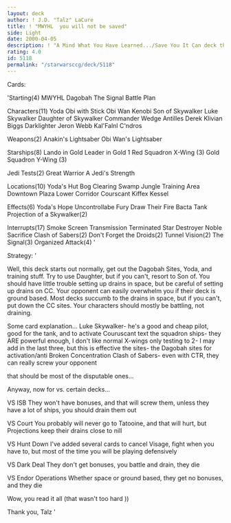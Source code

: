 ```yaml
---
layout: deck
author: ! J.D. "Talz" LaCure
title: ! "MWYHL  you will not be saved"
side: Light
date: 2000-04-05
description: ! "A Mind What You Have Learned.../Save You It Can deck that trains to test 2 and can drain or battle."
rating: 4.0
id: 5118
permalink: "/starwarsccg/deck/5118"
---
```

Cards: 

'Starting(4)
MWYHL
Dagobah
The Signal
Battle Plan

Characters(11)
Yoda
Obi with Stick
Obi Wan Kenobi
Son of Skywalker
Luke Skywalker
Daughter of Skywalker
Commander Wedge Antilles
Derek Klivian
Biggs Darklighter
Jeron Webb
Kal'Falnl C'ndros

Weapons(2)
Anakin's Lightsaber
Obi Wan's Lightsaber

Starships(8)
Lando in
Gold Leader in Gold 1
Red Squadron X-Wing (3)
Gold Squadron Y-Wing (3)

Jedi Tests(2)
Great Warrior
A Jedi's Strength

Locations(10)
Yoda's Hut
Bog Clearing
Swamp
Jungle
Training Area
Downtown Plaza
Lower Corridor
Courscant
Kiffex
Kessel

Effects(6)
Yoda's Hope
Uncontrollabe Fury
Draw Their Fire
Bacta Tank
Projection of a Skywalker(2)

Interrupts(17)
Smoke Screen
Transmission Terminated
Star Destroyer
Noble Sacrifice
Clash of Sabers(2)
Don't Forget the Droids(2)
Tunnel Vision(2)
The Signal(3)
Organized Attack(4) '

Strategy: '

Well, this deck starts out normally, get out the Dagobah Sites, Yoda, and training stuff.  Try to use Daughter, but if you can't, resort to Son of.  You should have little trouble setting up drains in space, but be careful of setting up drains on CC.  Your opponent can easily overwhelm you if their deck is ground based.  Most decks succumb to the drains in space, but if you can't, put down the CC sites.  Your characters should mostly be battling, not draining.

Some card explanation...
Luke Skywalker- he's a good and cheap pilot, good for the tank, and to activate Couruscant text
the squadron ships- they ARE powerful enough, I don't like normal X-wings
only testing to 2- I may add in the last three, but this is effective
the sites- the Dagobah sites for activation/anti Broken Concentration
Clash of Sabers- even with CTR, they can really screw your opponent

that should be most of the disputable ones...

Anyway, now for vs. certain decks...

VS ISB
They won't have bonuses, and that will screw them, unless they have a lot of ships, you should drain them out

VS Court
You probably will never go to Tatooine, and that will hurt, but Projections keep their drains close to nill

VS Hunt Down
I've added several cards to cancel Visage, fight when you have to, but most of the time you will be playing defensively

VS Dark Deal
They don't get bonuses, you battle and drain, they die

VS Endor Operations
Whether space or ground based, they get no bonuses, and they die

Wow, you read it all (that wasn't too hard ))

Thank you,
Talz '
